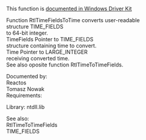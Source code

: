 This function is [documented in Windows Driver Kit](https://learn.microsoft.com/en-us/windows-hardware/drivers/ddi/wdm/nf-wdm-rtltimefieldstotime)

Function RtlTimeFieldsToTime converts user\-readable \
structure TIME\_FIELDS \
to 64\-bit integer. \
TimeFields Pointer to TIME\_FIELDS \
structure containing time to convert. \
Time Pointer to LARGE\_INTEGER \
receiving converted time. \
See also oposite function RtlTimeToTimeFields.

Documented by: \
Reactos \
Tomasz Nowak \
Requirements:

Library: ntdll.lib

See also: \
RtlTimeToTimeFields \
TIME\_FIELDS
